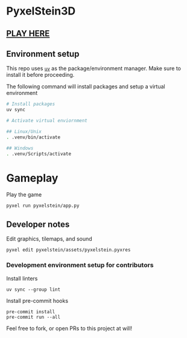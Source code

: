 # PyxelStein3D

## [PLAY HERE](https://kitao.github.io/pyxel/wasm/launcher/?run=LarsDu.PyxelStein3D.pyxelstein.app&gamepad=enabled)

## Environment setup

This repo uses [`uv`](https://docs.astral.sh/uv/getting-started/installation) as the package/environment manager. Make sure to install it before proceeding.

The following command will install packages and setup a virtual environment

```bash
# Install packages
uv sync

# Activate virtual enviornment

## Linux/Unix
. .venv/bin/activate

## Windows
. .venv/Scripts/activate
```

# Gameplay

Play the game

```
pyxel run pyxelstein/app.py
```


## Developer notes

Edit graphics, tilemaps, and sound

```
pyxel edit pyxelstein/assets/pyxelstein.pyxres
```

### Development environment setup for contributors

Install linters
```
uv sync --group lint
```

Install pre-commit hooks
```
pre-commit install
pre-commit run --all
```

Feel free to fork, or open PRs to this project at will!